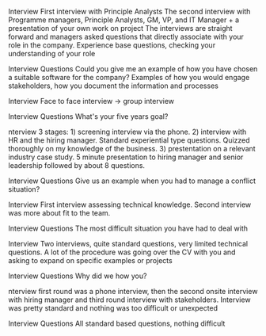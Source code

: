 Interview
First interview with Principle Analysts The second interview with Programme managers, Principle Analysts, GM, VP, and IT Manager + a presentation of your own work on project The interviews are straight forward and managers asked questions that directly associate with your role in the company. Experience base questions, checking your understanding of your role

Interview Questions
Could you give me an example of how you have chosen a suitable software for the company? Examples of how you would engage stakeholders, how you document the information and processes


Interview
Face to face interview -> group interview

Interview Questions
What's your five years goal?

nterview
3 stages: 1) screening interview via the phone. 2) interview with HR and the hiring manager. Standard experiential type questions. Quizzed thoroughly on my knowledge of the business. 3) prestentation on a relevant industry case study. 5 minute presentation to hiring manager and senior leadership followed by about 8 questions.

Interview Questions
Give us an example when you had to manage a conflict situation?

Interview
First interview assessing technical knowledge. Second interview was more about fit to the team.

Interview Questions
The most difficult situation you have had to deal with

Interview
Two interviews, quite standard questions, very limited technical questions. A lot of the procedure was going over the CV with you and asking to expand on specific examples or projects

Interview Questions
Why did we how you?

nterview
first round was a phone interview, then the second onsite interview with hiring manager and third round interview with stakeholders. Interview was pretty standard and nothing was too difficult or unexpected

Interview Questions
All standard based questions, nothing difficult

